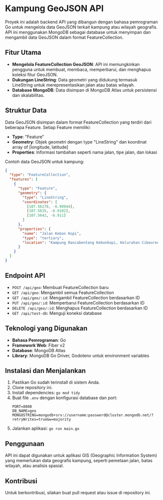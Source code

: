 # Kampung GeoJSON API

Proyek ini adalah backend API yang dibangun dengan bahasa pemrograman Go untuk mengelola data GeoJSON terkait kampung atau wilayah geografis. API ini menggunakan MongoDB sebagai database untuk menyimpan dan mengambil data GeoJSON dalam format FeatureCollection.

## Fitur Utama

- **Mengelola FeatureCollection GeoJSON**: API ini memungkinkan pengguna untuk membuat, membaca, memperbarui, dan menghapus koleksi fitur GeoJSON.
- **Dukungan LineString**: Data geometri yang didukung termasuk LineString untuk merepresentasikan jalan atau batas wilayah.
- **Database MongoDB**: Data disimpan di MongoDB Atlas untuk persistensi dan skalabilitas.

## Struktur Data

Data GeoJSON disimpan dalam format FeatureCollection yang terdiri dari beberapa Feature. Setiap Feature memiliki:
- **Type**: "Feature"
- **Geometry**: Objek geometri dengan type "LineString" dan koordinat array of [longitude, latitude]
- **Properties**: Informasi tambahan seperti nama jalan, tipe jalan, dan lokasi

Contoh data GeoJSON untuk kampung:

```json
{
  "type": "FeatureCollection",
  "features": [
    {
      "type": "Feature",
      "geometry": {
        "type": "LineString",
        "coordinates": [
          [107.56278, -6.90944],
          [107.5635, -6.9102],
          [107.5642, -6.911]
        ]
      },
      "properties": {
        "name": "Jalan Kebon Kopi",
        "type": "tertiary",
        "location": "Kampung Rancabentang Kebonkopi, Kelurahan Cibeureum, Kecamatan Cimahi Selatan, Kota Cimahi"
      }
    }
  ]
}
```

## Endpoint API

- `POST /api/geo`: Membuat FeatureCollection baru
- `GET /api/geo`: Mengambil semua FeatureCollection
- `GET /api/geo/:id`: Mengambil FeatureCollection berdasarkan ID
- `PUT /api/geo/:id`: Memperbarui FeatureCollection berdasarkan ID
- `DELETE /api/geo/:id`: Menghapus FeatureCollection berdasarkan ID
- `GET /api/test-db`: Menguji koneksi database

## Teknologi yang Digunakan

- **Bahasa Pemrograman**: Go
- **Framework Web**: Fiber v2
- **Database**: MongoDB Atlas
- **Library**: MongoDB Go Driver, Godotenv untuk environment variables

## Instalasi dan Menjalankan

1. Pastikan Go sudah terinstall di sistem Anda.
2. Clone repository ini.
3. Install dependencies: `go mod tidy`
4. Buat file `.env` dengan konfigurasi database dan port:
   ```
   PORT=8080
   DB_NAME=geo
   MONGOSTRING=mongodb+srv://username:password@cluster.mongodb.net/?retryWrites=true&w=majority
   ```
5. Jalankan aplikasi: `go run main.go`

## Penggunaan

API ini dapat digunakan untuk aplikasi GIS (Geographic Information System) yang memerlukan data geografis kampung, seperti pemetaan jalan, batas wilayah, atau analisis spasial.

## Kontribusi

Untuk berkontribusi, silakan buat pull request atau issue di repository ini.